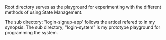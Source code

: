 Root directory serves as the playground for experimenting with the different methods of using State Management.

The sub directory; "login-signup-app" follows the articel refered to in my synopsis.
The sub directory; "login-system" is my prototype playground for programming the system.


